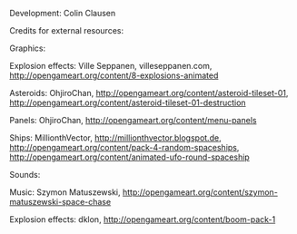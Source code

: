 Development: Colin Clausen

Credits for external resources:

Graphics:

Explosion effects: Ville Seppanen, villeseppanen.com, http://opengameart.org/content/8-explosions-animated

Asteroids: OhjiroChan, http://opengameart.org/content/asteroid-tileset-01, http://opengameart.org/content/asteroid-tileset-01-destruction

Panels: OhjiroChan, http://opengameart.org/content/menu-panels

Ships: MillionthVector, http://millionthvector.blogspot.de, http://opengameart.org/content/pack-4-random-spaceships, http://opengameart.org/content/animated-ufo-round-spaceship


Sounds:

Music: Szymon Matuszewski, http://opengameart.org/content/szymon-matuszewski-space-chase

Explosion effects: dklon, http://opengameart.org/content/boom-pack-1
